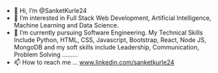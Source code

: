 - 👋 Hi, I’m @SanketKurle24
- 👀 I’m interested in Full Stack Web Development, Artificial Intelligence, Machine Learning and Data Science.
- 🌱 I’m currently pursuing Software Engineering. My Technical Skills Include Python, HTML, CSS, Javascript, Bootstrap, React, Node JS, MongoDB and my soft skills include Leadership, Communication, Problem Solving ......... 
- 📫 How to reach me ...
      www.linkedin.com/sanketkurle24

<!---
SanketKurle24/SanketKurle24 is a ✨ special ✨ repository because its `README.md` (this file) appears on your GitHub profile.
You can click the Preview link to take a look at your changes.
--->
